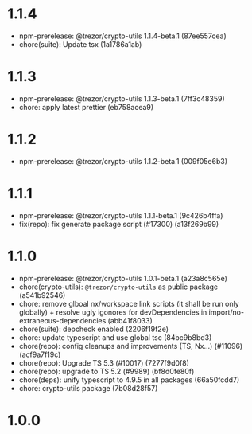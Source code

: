 # 1.1.4

- npm-prerelease: @trezor/crypto-utils 1.1.4-beta.1 (87ee557cea)
- chore(suite): Update tsx (1a1786a1ab)

# 1.1.3

- npm-prerelease: @trezor/crypto-utils 1.1.3-beta.1 (7ff3c48359)
- chore: apply latest prettier (eb758acea9)

# 1.1.2

- npm-prerelease: @trezor/crypto-utils 1.1.2-beta.1 (009f05e6b3)

# 1.1.1

- npm-prerelease: @trezor/crypto-utils 1.1.1-beta.1 (9c426b4ffa)
- fix(repo): fix generate package script (#17300) (a13f269b99)

# 1.1.0

- npm-prerelease: @trezor/crypto-utils 1.0.1-beta.1 (a23a8c565e)
- chore(crypto-utils): `@trezor/crypto-utils` as public package (a541b92546)
- chore: remove glboal nx/workspace link scripts (it shall be run only globally) + resolve ugly igonores for devDependencies in import/no-extraneous-dependencies (abb41f8033)
- chore(suite): depcheck enabled (2206f19f2e)
- chore: update typescript and use global tsc (84bc9b8bd3)
- chore(repo): config cleanups and improvements (TS, Nx...) (#11096) (acf9a7f19c)
- chore(repo): Upgrade TS 5.3 (#10017) (7277f9d0f8)
- chore(repo): upgrade to TS 5.2 (#9989) (bf8d0fe80f)
- chore(deps): unify typescript to 4.9.5 in all packages (66a50fcdd7)
- chore: crypto-utils package (7b08d28f57)

# 1.0.0
